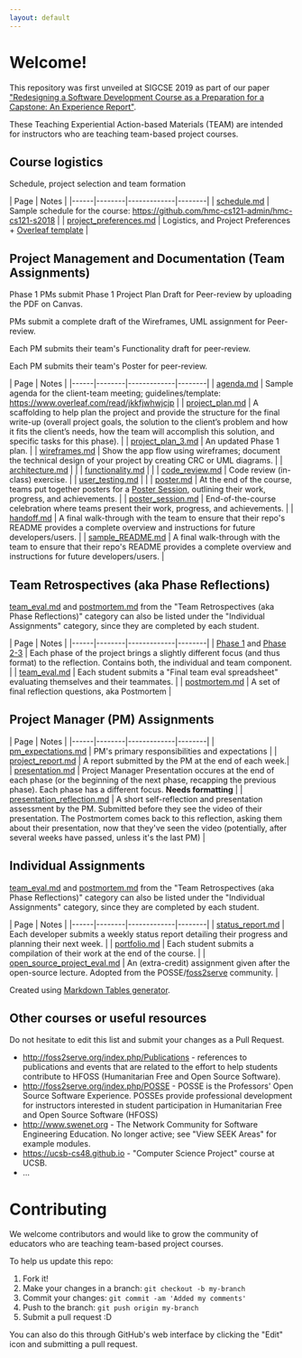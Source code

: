 ```yaml
---
layout: default
---
```


# Welcome!

This repository was first unveiled at SIGCSE 2019 as part of our paper 
["Redesigning a Software Development Course as a Preparation for a Capstone: An Experience Report"](https://dl.acm.org/citation.cfm?id=3287498).

These 
Teaching 
Experiential 
Action-based 
Materials
(TEAM) 
    are intended for instructors who are teaching team-based project courses.



## Course logistics

Schedule, project selection and team formation

| Page | Notes |
|------|--------|-------------|--------|
| [schedule.md]({{site.materials_repo}}schedule.md) | Sample schedule for the course: <https://github.com/hmc-cs121-admin/hmc-cs121-s2018> |
| [project_preferences.md]({{site.materials_repo}}project_preferences.md) | Logistics, and Project Preferences + [Overleaf template](https://www.overleaf.com/read/dvbvcdwfzqjt) | 



## Project Management and Documentation (Team Assignments)

Phase 1 PMs submit Phase 1 Project Plan Draft for Peer-review by uploading the PDF on Canvas.

PMs submit a complete draft of the Wireframes, UML assignment for Peer-review.

Each PM submits their team's Functionality draft for peer-review.

Each PM submits their team's Poster for peer-review.


| Page | Notes |
|------|--------|-------------|--------|
| [agenda.md]({{site.materials_repo}}agenda.md) |  Sample agenda for the client-team meeting; guidelines/template: <https://www.overleaf.com/read/jkkfjwhwjcjp> |
| [project_plan.md]({{site.materials_repo}}project_plan.md) |  A scaffolding to help plan the project and provide the structure for the final write-up (overall project goals, the solution to the client’s problem and how it fits the client’s needs, how the team will accomplish this solution, and specific tasks for this phase). |
| [project_plan_3.md]({{site.materials_repo}}project_plan_3.md) |  An updated Phase 1 plan. |
| [wireframes.md]({{site.materials_repo}}wireframes.md) |  Show the app flow using wireframes; document the technical design of your project by creating CRC or UML diagrams. |
| [architecture.md]({{site.materials_repo}}architecture.md) |  |
| [functionality.md]({{site.materials_repo}}functionality.md) |  |
| [code_review.md]({{site.materials_repo}}code_review.md) | Code review (in-class) exercise. |
| [user_testing.md]({{site.materials_repo}}user_testing.md) |  | 
| [poster.md]({{site.materials_repo}}poster.md) | At the end of the course, teams put together posters for a [Poster Session](poster_session.md), outlining their work, progress, and achievements.  |
| [poster_session.md]({{site.materials_repo}}poster_session.md) |  End-of-the-course celebration where teams present their work, progress, and achievements.  |
| [handoff.md]({{site.materials_repo}}handoff.md) | A final walk-through with the team to ensure that their repo's README provides a complete overview and instructions for future developers/users. |
| [sample_README.md]({{site.materials_repo}}{{site.materials_repo}}sample_README.md) | A final walk-through with the team to ensure that their repo's README provides a complete overview and instructions for future developers/users. |


## Team Retrospectives (aka Phase Reflections)

[team_eval.md]({{site.materials_repo}}team_eval.md) and [postmortem.md]({{site.materials_repo}}postmortem.md) from the "Team Retrospectives (aka Phase Reflections)" category can also be listed under the "Individual Assignments" category, since they are completed by each student.

| Page | Notes |
|------|--------|-------------|--------|
| [Phase 1](phase_reflection_1.md) and [Phase 2-3](phase_reflection_2and3.md) | Each phase of the project brings a slightly different focus (and thus format) to the reflection. Contains both, the individual and team component. |
| [team_eval.md]({{site.materials_repo}}team_eval.md) | Each student submits a "Final team eval spreadsheet" evaluating themselves and their teammates. |
| [postmortem.md]({{site.materials_repo}}postmortem.md) | A set of final reflection questions, aka Postmortem |


## Project Manager (PM) Assignments

| Page | Notes |
|------|--------|-------------|--------|
| [pm_expectations.md]({{site.materials_repo}}pm_expectations.md) | PM's primary responsibilities and expectations |
| [project_report.md]({{site.materials_repo}}project_report.md) |  A report submitted by the PM at the end of each week.|
| [presentation.md]({{site.materials_repo}}presentation.md) | Project Manager Presentation occures at the end of each phase (or the beginning of the next phase, recapping the previous phase). Each phase has a different focus. **Needs formatting**  |
| [presentation_reflection.md]({{site.materials_repo}}presentation_reflection.md) | A short self-reflection and presentation assessment by the PM. Submitted before they see the video of their presentation. The Postmortem comes back to this reflection, asking them about their presentation, now that they've seen the video (potentially, after several weeks have passed, unless it's the last PM) |



## Individual Assignments

[team_eval.md]({{site.materials_repo}}team_eval.md) and [postmortem.md]({{site.materials_repo}}postmortem.md) from the "Team Retrospectives (aka Phase Reflections)" category can also be listed under the "Individual Assignments" category, since they are completed by each student.


| Page | Notes |
|------|--------|-------------|--------|
| [status_report.md]({{site.materials_repo}}status_report.md) | Each developer submits a weekly status report detailing their progress and planning their next week.  |
| [portfolio.md]({{site.materials_repo}}portfolio.md) | Each student submits a compilation of their work at the end of the course. |
| [open_source_project_eval.md]({{site.materials_repo}}open_source_project_eval.md) | An (extra-credit) assignment given after the open-source lecture. Adopted from the POSSE/[foss2serve](http://foss2serve.org/index.php/Project_Evaluation_(Activity)) community. |


Created using [Markdown Tables generator](http://www.tablesgenerator.com/markdown_tables).


## Other courses or useful resources

Do not hesitate to edit this list and submit your changes as a Pull Request.

* <http://foss2serve.org/index.php/Publications> - references to publications and events that are related to the effort to help students contribute to HFOSS (Humanitarian Free and Open Source Software).
* <http://foss2serve.org/index.php/POSSE> - POSSE is the Professors' Open Source Software Experience. POSSEs provide professional development for instructors interested in student participation in Humanitarian Free and Open Source Software (HFOSS)
* <http://www.swenet.org> - The Network Community for Software Engineering Education. No longer active; see "View SEEK Areas" for example modules. 
* <https://ucsb-cs48.github.io> - "Computer Science Project" course at UCSB. 
* ...


# Contributing

We welcome contributors and would like to grow the community of educators who are teaching team-based project courses.

To help us update this repo:

1. Fork it!
2. Make your changes in a branch: `git checkout -b my-branch`
3. Commit your changes: `git commit -am 'Added my comments'`
4. Push to the branch: `git push origin my-branch`
5. Submit a pull request :D

You can also do this through GitHub's web interface by clicking the "Edit" icon and submitting a pull request.


